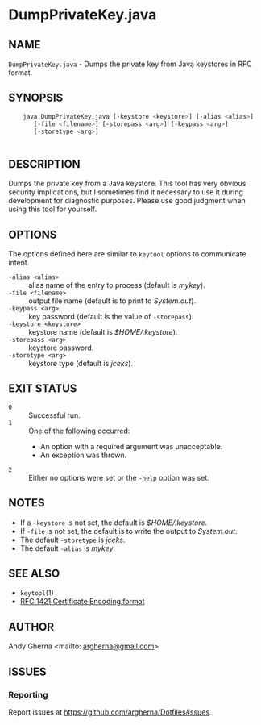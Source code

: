 # DumpPrivateKey.java

## NAME
`DumpPrivateKey.java` - Dumps the private key from Java keystores in RFC format.

## SYNOPSIS

```bash
    java DumpPrivateKey.java [-keystore <keystore>] [-alias <alias>] 
       [-file <filename>] [-storepass <arg>] [-keypass <arg>]
       [-storetype <arg>]
       
```

## DESCRIPTION

Dumps the private key from a Java keystore. This tool has very obvious security implications, but I sometimes find it necessary to use it during development for diagnostic purposes. Please use good judgment when using this tool for yourself.

## OPTIONS

The options defined here are similar to `keytool` options to communicate intent.

<dl>
<dt><code>-alias &lt;alias&gt;</code>
<dd>alias name of the entry to process (default is <em>mykey</em>).
<dt><code>-file &lt;filename&gt;</code>
<dd>output file name (default is to print to <em>System.out</em>).
<dt><code>-keypass &lt;arg&gt;</code>
<dd>key password (default is the value of <code>-storepass</code>).
<dt><code>-keystore &lt;keystore&gt;</code>
<dd>keystore name (default is <em>$HOME/.keystore</em>).
<dt><code>-storepass &lt;arg&gt;</code>
<dd>keystore password.
<dt><code>-storetype &lt;arg&gt;</code>
<dd>keystore type (default is <em>jceks</em>).
</dl>

## EXIT STATUS

<dl>
<dt><code>0</code>
<dd>Successful run.
<dt><code>1</code>
<dd>One of the following occurred:
<ul>
<li>An option with a required argument was unacceptable.
<li>An exception was thrown.
</ul>
<dt><code>2</code>
<dd>Either no options were set or the <code>-help</code> option was set. 
</dl>

## NOTES

* If a `-keystore` is not set, the default is *$HOME/.keystore*.
* If `-file` is not set, the default is to write the output to *System.out*.
* The default `-storetype` is *jceks*.
* The default `-alias` is *mykey*.

## SEE ALSO

* `keytool`(1)
* [RFC 1421 Certificate Encoding format](https://docs.oracle.com/javase/7/docs/technotes/tools/solaris/keytool.html#EncodeCertificate)

## AUTHOR

Andy Gherna <mailto: argherna@gmail.com>

## ISSUES

### Reporting

Report issues at https://github.com/argherna/Dotfiles/issues.
